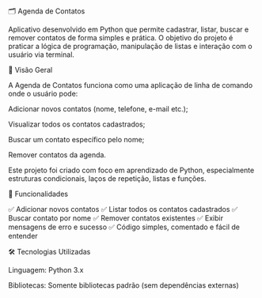 🗂️ Agenda de Contatos

Aplicativo desenvolvido em Python que permite cadastrar, listar, buscar e remover contatos de forma simples e prática.
O objetivo do projeto é praticar a lógica de programação, manipulação de listas e interação com o usuário via terminal.

🚀 Visão Geral

A Agenda de Contatos funciona como uma aplicação de linha de comando onde o usuário pode:

Adicionar novos contatos (nome, telefone, e-mail etc.);

Visualizar todos os contatos cadastrados;

Buscar um contato específico pelo nome;

Remover contatos da agenda.

Este projeto foi criado com foco em aprendizado de Python, especialmente estruturas condicionais, laços de repetição, listas e funções.

🧩 Funcionalidades

✅ Adicionar novos contatos
✅ Listar todos os contatos cadastrados
✅ Buscar contato por nome
✅ Remover contatos existentes
✅ Exibir mensagens de erro e sucesso
✅ Código simples, comentado e fácil de entender

🛠️ Tecnologias Utilizadas

Linguagem: Python 3.x

Bibliotecas: Somente bibliotecas padrão (sem dependências externas)

